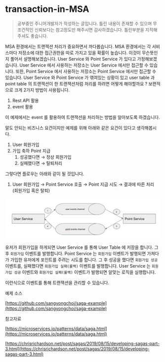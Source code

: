 # transaction-in-MSA

> 공부중인 주니어개발자가 작성하는 글입니다.
틀린 내용이 존재할 수 있으며 무조건적인 신뢰보다는 참고정도만 해주시면 감사하겠습니다.
틀린부분을 지적해주셔도 좋습니다.
> 

MSA 환경에서는 트랜잭션 처리가 중요하면서 까다롭습니다.
MSA 환경에서는 각 서비스마다 저장소에 대한 접근권한을 따로 가지고 있을 확률이 높습니다.
이것이 무슨뜻인지 풀어서 설명해보겠습니다.
User Service 와 Point Service 가 있다고 가정해보겠습니다.
User Service 에서 사용하는 저장소는 User Service 에서만 접근할 수 있습니다.
또한, Point Service 에서 사용하는 저장소는 Point Service 에서만 접근할 수 있습니다.
User Service 와 Point Service 가 엮여있는 상황이 있고 user table 과 point table 의 트랜잭션이 한 트랜잭션처럼 처리를 하려면 어떻게 해야할까요 ? 
보편적으로 크게 2가지 방법이 사용됩니다.

1. Rest API 활용
2. event 활용

이 예제에서는 event 를 활용하여 트랜잭션을 처리하는 방법을 알아보도록 하겠습니다.

말도 안되는 비즈니스 요건이지만 예제를 위해 아래와 같은 요건이 있다고 생각해봅시다.

1. User 회원가입
2. 가입 축하 Point 지급
    1. 성공했다면 → 정상 회원가입
    2. 실패했다면 → 탈퇴처리

그렇다면 플로우는 아래와 같이 될 것입니다.

1. User 회원가입 → Point Service 호출 → Point 지급 시도 → 결과에 따른 처리 (회원가입 혹은 탈퇴)

![Untitled](transaction-in-MSA%209bee573ee0724e67978a5d3a1b06e5d5/Untitled.png)

유저가 회원가입을 하게되면 User Service 를 통해 User Table 에 저장을 합니다.
그 후 `회원가입` 이벤트를 발행합니다. 
Point Service 는 `회원가입` 이벤트가 발행되면 가져다가 가입한 유저에게 포인트를 주려는 시도를 합니다.
그 후 성공을 했다면 `회원가입 성공` 이벤트를, 실패했다면 `회원가입 실패(롤백)` 이벤트를 발행합니다.
User Service 는 `회원가입 성공` 이벤트와 `회원가입 실패(롤백)` 이벤트가 발행되면 알맞는 로직을 실행합니다. 

이런식으로 이벤트를 통해 트랜잭션을 관리할 수 있습니다.

예제 소스

[https://github.com/sangyongchoi/saga-example](https://github.com/sangyongchoi/saga-example)

참고자료

[https://microservices.io/patterns/data/saga.html](https://microservices.io/patterns/data/saga.html)

[https://chrisrichardson.net/post/sagas/2019/08/15/developing-sagas-part-3.html](https://chrisrichardson.net/post/sagas/2019/08/15/developing-sagas-part-3.html)